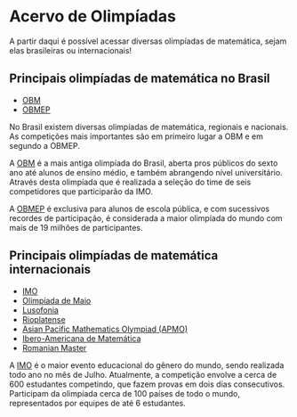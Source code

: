 # Acervo de Olimpíadas

A partir daqui é possível acessar diversas olimpíadas de matemática, sejam elas brasileiras ou internacionais!

## Principais olimpíadas de matemática no Brasil

- [OBM]()
- [OBMEP]()


No Brasil existem diversas olimpíadas de matemática, regionais e nacionais. As competições mais importantes são em primeiro lugar a OBM e em segundo a OBMEP. 

A [OBM]() é a mais antiga olimpíada do Brasil, aberta pros públicos do sexto ano até alunos de ensino médio, e também abrangendo nível universitário. Através desta olimpíada que é realizada a seleção do time de seis competidores que participarão da IMO.

A [OBMEP]() é exclusiva para alunos de escola pública, e com sucessivos recordes de participação, é considerada a maior olimpíada do mundo com mais de 19 milhões de participantes.

## Principais olimpíadas de matemática internacionais

- [IMO]()
- [Olimpíada de Maio]()
- [Lusofonia]()
- [Rioplatense]()
- [Asian Pacific Mathematics Olympiad (APMO)]()
- [Ibero-Americana de Matemática]()
- [Romanian Master]()


A [IMO]() é o maior evento educacional do gênero do mundo, sendo realizada todo ano no mês de Julho. Atualmente, a competição envolve a cerca de 600 estudantes competindo, que fazem provas em dois dias consecutivos. Participam da olimpíada cerca de 100 países de todo o mundo, representados por equipes de até 6 estudantes.
